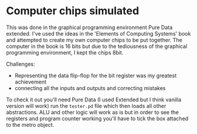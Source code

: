 Computer chips simulated
===

This was done in the graphical programming environment Pure Data extended.
I've used the ideas in the 'Elements of Computing Systems' book and attempted to create
my own computer chips to be put together.
The computer in the book is 16 bits but due to the tediousness of the graphical programming environment, 
I kept the chips 8bit.

Challenges:
* Representing the data flip-flop for the bit register was my greatest achievement
* connecting all the inputs and outputs and correcting mistakes

To check it out you'll need Pure Data (I used Extended but I think vanilla version will work)
run the `tester.pd` file which then loads all other abstractions. ALU and other logic will work as is but 
in order to see the registers and program counter working you'll have to tick the box attached to the metro object.